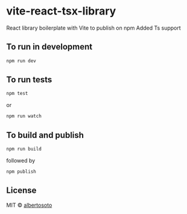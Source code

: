 # vite-react-tsx-library

React library boilerplate with Vite to publish on npm
Added Ts support

## To run in development

```bash
npm run dev
```

## To run tests

```bash
npm test
```

or

```bash
npm run watch
```

## To build and publish

```bash
npm run build
```

followed by

```bash
npm publish
```

## License

MIT © [albertosoto](https://github.com/albertoSoto)
